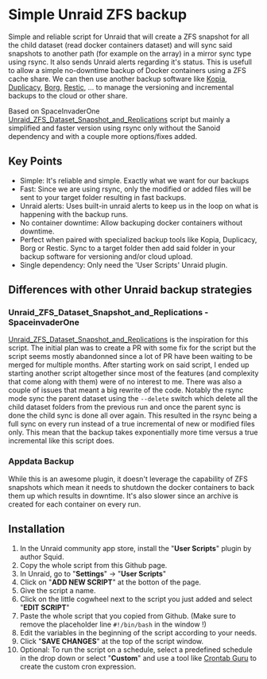 # Simple Unraid ZFS backup

Simple and reliable script for Unraid that will create a ZFS snapshot for all the child dataset (read docker containers dataset) and will sync said snapshots to another path (for example on the array) in a mirror sync type using rsync. It also sends Unraid alerts regarding it's status. This is usefull to allow a simple no-downtime backup of Docker containers using a ZFS cache share. We can then use another backup software like [Kopia](https://kopia.io/), [Duplicacy](https://duplicacy.com/), [Borg](https://www.borgbackup.org/), [Restic](https://restic.net/), ... to manage the versioning and incremental backups to the cloud or other share.

Based on SpaceInvaderOne [Unraid_ZFS_Dataset_Snapshot_and_Replications](https://github.com/SpaceinvaderOne/Unraid_ZFS_Dataset_Snapshot_and_Replications) script but mainly a simplified and faster version using rsync only without the Sanoid dependency and with a couple more options/fixes added.

## Key Points
* Simple: It's reliable and simple. Exactly what we want for our backups
* Fast: Since we are using rsync, only the modified or added files will be sent to your target folder resulting in fast backups.
* Unraid alerts: Uses built-in unraid alerts to keep us in the loop on what is happening with the backup runs.
* No container downtime: Allow backuping docker containers without downtime.
* Perfect when paired with specialized backup tools like Kopia, Duplicacy, Borg or Restic. Sync to a target folder then add said folder in your backup software for versioning and/or cloud upload.
* Single dependency: Only need the 'User Scripts' Unraid plugin.

## Differences with other Unraid backup strategies

### Unraid_ZFS_Dataset_Snapshot_and_Replications - SpaceinvaderOne
[Unraid_ZFS_Dataset_Snapshot_and_Replications](https://github.com/SpaceinvaderOne/Unraid_ZFS_Dataset_Snapshot_and_Replications) is the inspiration for this script. The initial plan was to create a PR with some fix for the script but the script seems mostly abandonned since a lot of PR have been waiting to be merged for multiple months. After starting work on said script, I ended up starting another script altogether since most of the features (and complexity that come along with them) were of no interest to me. There was also a couple of issues that meant a big rewrite of the code. Notably the rsync mode sync the parent dataset using the `--delete` switch which delete all the child dataset folders from the previous run and once the parent sync is done the child sync is done all over again. This resulted in the rsync being a full sync on every run instead of a true incremental of new or modified files only. This mean that the backup takes exponentially more time versus a true incremental like this script does.

### Appdata Backup
While this is an awesome plugin, it doesn't leverage the capability of ZFS snapshots which mean it needs to shutdown the docker containers to back them up which results in downtime. It's also slower since an archive is created for each container on every run.

## Installation
1. In the Unraid community app store, install the "**User Scripts**" plugin by author Squid.
2. Copy the whole script from this Github page.
3. In Unraid, go to "**Settings**" -> "**User Scripts**"
4. Click on "**ADD NEW SCRIPT**" at the botton of the page.
5. Give the script a name.
6. Click on the little cogwheel next to the script you just added and select "**EDIT SCRIPT**"
7. Paste the whole script that you copied from Github. (Make sure to remove the placeholder line `#!/bin/bash` in the window !)
8. Edit the variables in the beginning of the script according to your needs.
9. Click "**SAVE CHANGES**" at the top of the script window.
10. Optional: To run the script on a schedule, select a predefined schedule in the drop down or select "**Custom**" and use a tool like [Crontab Guru](https://crontab.guru/) to create the custom cron expression.
